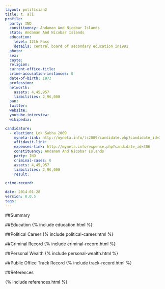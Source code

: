 ```yaml
---
layout: politician2
title: t. ali
profile: 
  party: IND
  constituency: Andaman And Nicobar Islands
  state: Andaman And Nicobar Islands
  education: 
    level: 12th Pass
    details: central board of secondary education in1991
  photo: 
  sex: 
  caste: 
  religion: 
  current-office-title: 
  crime-accusation-instances: 0
  date-of-birth: 1973
  profession: 
  networth: 
    assets: 4,45,957
    liabilities: 2,96,000
  pan: 
  twitter: 
  website: 
  youtube-interview: 
  wikipedia: 

candidature: 
  - election: Lok Sabha 2009
    myneta-link: http://myneta.info/ls2009/candidate.php?candidate_id=306
    affidavit-link: 
    expenses-link: http://myneta.info/expense.php?candidate_id=306
    constituency: Andaman And Nicobar Islands 
    party: IND
    criminal-cases: 0
    assets: 4,45,957
    liabilities: 2,96,000
    result:  

crime-record: 

date: 2014-01-28
version: 0.0.5
tags: 
---
```

##Summary


##Education
{% include education.html %}


##Political Career
{% include political-career.html %}


##Criminal Record
{% include criminal-record.html %}


##Personal Wealth
{% include personal-wealth.html %}


##Public Office Track Record
{% include track-record.html %}


##References


{% include references.html %}